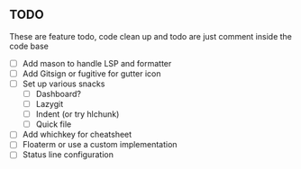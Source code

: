 ## TODO

These are feature todo, code clean up and todo are just comment inside the code base

-   [ ] Add mason to handle LSP and formatter
-   [ ] Add Gitsign or fugitive for gutter icon
-   [ ] Set up various snacks
    -   [ ] Dashboard?
    -   [ ] Lazygit
    -   [ ] Indent (or try hlchunk)
    -   [ ] Quick file
-   [ ] Add whichkey for cheatsheet
-   [ ] Floaterm or use a custom implementation
-   [ ] Status line configuration
